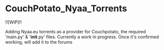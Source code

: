 CouchPotato_Nyaa_Torrents
=========================

!![WIP]!!

Adding Nyaa.eu torrents as a provider for Couchpotato, the required 'main.py' &amp; '__init__.py' files. Currently a work in progress. Once it's confirmed working, will add it to the forums
